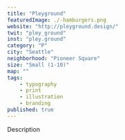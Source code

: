 ```yaml
---
title: "Pleyground"
featuredImage: ./-hamburgers.png
website: "http://pleyground.design/"
twit: "pley_ground"
inst: "pley.ground"
category: "P"
city: "Seattle"
neighborhood: "Pioneer Square"
size: "Small (1-10)"
map: ""
tags:
    - typography
    - print
    - illustration
    - branding
published: true
---
```


Description
